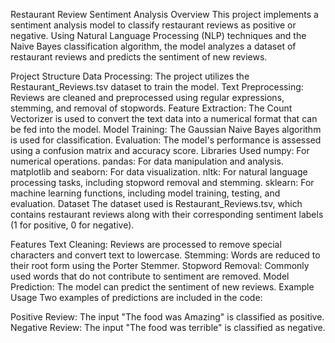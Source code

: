Restaurant Review Sentiment Analysis
Overview
This project implements a sentiment analysis model to classify restaurant reviews as positive or negative. Using Natural Language Processing (NLP) techniques and the Naive Bayes classification algorithm, the model analyzes a dataset of restaurant reviews and predicts the sentiment of new reviews.

Project Structure
Data Processing: The project utilizes the Restaurant_Reviews.tsv dataset to train the model.
Text Preprocessing: Reviews are cleaned and preprocessed using regular expressions, stemming, and removal of stopwords.
Feature Extraction: The Count Vectorizer is used to convert the text data into a numerical format that can be fed into the model.
Model Training: The Gaussian Naive Bayes algorithm is used for classification.
Evaluation: The model's performance is assessed using a confusion matrix and accuracy score.
Libraries Used
numpy: For numerical operations.
pandas: For data manipulation and analysis.
matplotlib and seaborn: For data visualization.
nltk: For natural language processing tasks, including stopword removal and stemming.
sklearn: For machine learning functions, including model training, testing, and evaluation.
Dataset
The dataset used is Restaurant_Reviews.tsv, which contains restaurant reviews along with their corresponding sentiment labels (1 for positive, 0 for negative).

Features
Text Cleaning: Reviews are processed to remove special characters and convert text to lowercase.
Stemming: Words are reduced to their root form using the Porter Stemmer.
Stopword Removal: Commonly used words that do not contribute to sentiment are removed.
Model Prediction: The model can predict the sentiment of new reviews.
Example Usage
Two examples of predictions are included in the code:

Positive Review: The input "The food was Amazing" is classified as positive.
Negative Review: The input "The food was terrible" is classified as negative.
